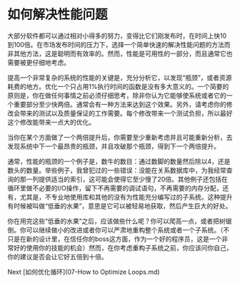 # 如何解决性能问题

大部分软件都可以通过相对小得多的努力，变得比它们刚发布时，在时间上快10到100倍。在市场发布时间的压力下，选择一个简单快速的解决性能问题的方法而非其他方法，这是聪明而有效率的。然而，性能是可用性的一部分，而且通常它也需要被更仔细地考虑。

提高一个非常复杂的系统的性能的关键是，充分分析它，以发现“瓶颈”，或者资源耗费的地方。优化一个只占用1%执行时间的函数是没有多大意义的。一个简要的原则是，你在做任何事情之前必须仔细思考，除非你认为它能够使系统或者它的一个重要部分至少快两倍。通常会有一种方法来达到这个效果。另外，请考虑你的修改会带来的测试以及质量保证的工作需要。每个修改带来一个测试负担，所以最好这个修改能带来一点大的优化。

当你在某个方面做了一个两倍提升后，你需要至少重新考虑并且可能重新分析，去发现系统中下一个最昂贵的瓶颈，并且攻破那个瓶颈，得到下一个两倍提升。

通常，性能的瓶颈的一个例子是，数牛的数目：通过数脚的数量然后除以4，还是数头的数量。举些例子，我曾犯过的一些错误：没能在关系数据库中，为我经常查询的那一列提供适当的索引，这可能会使得它至少慢了20倍。其他例子还包括在循环里做不必要的I/O操作，留下不再需要的调试语句，不再需要的内存分配，还有，尤其是，不专业地使用库和其他的没有为性能充分编写过的子系统。这种提升有时候被叫做“低垂的水果”，意思是它可以被轻易地获取，然后产生巨大的好处。

你在用完这些“低垂的水果”之后，应该做些什么呢？你可以爬高一点，或者把树锯倒。你可以继续做小的改进或者你可以严肃地重构整个系统或者一个子系统。（不只是在新的设计里，在信任你的boss这方面，作为一个好的程序员，这是一个非常好的使用你的技能的机会）然而，在你考虑重构子系统之前，你应该问你自己，你的建议是否会让它好五倍到十倍。

Next [如何优化循环](07-How to Optimize Loops.md)
